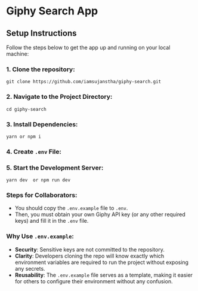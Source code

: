 # Giphy Search App

## Setup Instructions

Follow the steps below to get the app up and running on your local machine:

### 1. **Clone the repository**:
   ```
   git clone https://github.com/iamsujanstha/giphy-search.git
```
### 2. **Navigate to the Project Directory**:
```
cd giphy-search
```

### 3. **Install Dependencies**:
```
yarn or npm i
```

### 4. **Create `.env` File**:

### 5. **Start the Development Server**:
 ```
 yarn dev  or npm run dev
 ```

###  **Steps for Collaborators**:
- You should copy the `.env.example` file to `.env`.
- Then, you must obtain your own Giphy API key (or any other required keys) and fill it in the `.env` file.

###  **Why Use `.env.example`**:
- **Security**: Sensitive keys are not committed to the repository.
- **Clarity**: Developers cloning the repo will know exactly which environment variables are required to run the project without exposing any secrets.
- **Reusability**: The `.env.example` file serves as a template, making it easier for others to configure their environment without any confusion.


